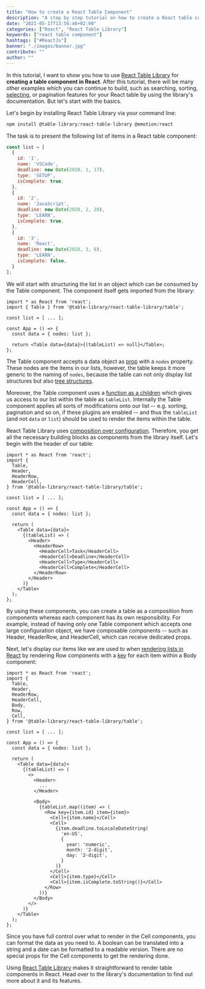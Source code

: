 ```yaml
---
title: "How to create a React Table Component"
description: "A step by step tutorial on how to create a React table component with React Table Library ..."
date: "2021-05-17T13:56:46+02:00"
categories: ["React", "React Table Library"]
keywords: ["react table component"]
hashtags: ["#ReactJs"]
banner: "./images/banner.jpg"
contribute: ""
author: ""
---
```


<Sponsorship />

In this tutorial, I want to show you how to use [React Table Library](https://react-table-library.com) for **creating a table component in React**. After this tutorial, there will be many other examples which you can continue to build, such as searching, sorting, [selecting](/react-table-select/), or pagination features for your React table by using the library's documentation. But let's start with the basics.

Let's begin by installing React Table Library via your command line:

```javascript
npm install @table-library/react-table-library @emotion/react
```

The task is to present the following list of items in a React table component:

```javascript
const list = [
  {
    id: '1',
    name: 'VSCode',
    deadline: new Date(2020, 1, 17),
    type: 'SETUP',
    isComplete: true,
  },
  {
    id: '2',
    name: 'JavaScript',
    deadline: new Date(2020, 2, 28),
    type: 'LEARN',
    isComplete: true,
  },
  {
    id: '3',
    name: 'React',
    deadline: new Date(2020, 3, 8),
    type: 'LEARN',
    isComplete: false,
  }
];
```

We will start with structuring the list in an object which can be consumed by the Table component. The component itself gets imported from the library:

```javascript{2,7,9}
import * as React from 'react';
import { Table } from '@table-library/react-table-library/table';

const list = [ ... ];

const App = () => {
  const data = { nodes: list };

  return <Table data={data}>{(tableList) => null}</Table>;
};
```

The Table component accepts a data object as [prop](/react-pass-props-to-component/) with a `nodes` property. These nodes are the items in our lists, however, the table keeps it more generic to the naming of `nodes`, because the table can not only display list structures but also [tree structures](/react-tree-table/).

Moreover, the Table component uses a [function as a children](/react-render-props/) which gives us access to our list within the table as `tableList`. Internally the Table component applies all sorts of modifications onto our list -- e.g. sorting, pagination and so on, if these plugins are enabled -- and thus the `tableList` (and not `data` or `list`) should be used to render the items within the table.

React Table Library uses [composition over configuration](/react-component-composition/). Therefore, you get all the necessary building blocks as components from the library itself. Let's begin with the header of our table:

```javascript{4-6,17-24}
import * as React from 'react';
import {
  Table,
  Header,
  HeaderRow,
  HeaderCell,
} from '@table-library/react-table-library/table';

const list = [ ... ];

const App = () => {
  const data = { nodes: list };

  return (
    <Table data={data}>
      {(tableList) => (
        <Header>
          <HeaderRow>
            <HeaderCell>Task</HeaderCell>
            <HeaderCell>Deadline</HeaderCell>
            <HeaderCell>Type</HeaderCell>
            <HeaderCell>Complete</HeaderCell>
          </HeaderRow>
        </Header>
      )}
    </Table>
  );
};
```

By using these components, you can create a table as a composition from components whereas each component has its own responsibility. For example, instead of having only one Table component which accepts one large configuration object, we have composable components -- such as Header, HeaderRow, and HeaderCell, which can receive dedicated props.

Next, let's display our items like we are used to when [rendering lists in React](/react-list-component/) by rendering Row components with a [key](/react-list-key/) for each item within a Body component:

```javascript{7-9,20,25-43,44}
import * as React from 'react';
import {
  Table,
  Header,
  HeaderRow,
  HeaderCell,
  Body,
  Row,
  Cell,
} from '@table-library/react-table-library/table';

const list = [ ... ];

const App = () => {
  const data = { nodes: list };

  return (
    <Table data={data}>
      {(tableList) => (
        <>
          <Header>
            ...
          </Header>

          <Body>
            {tableList.map((item) => (
              <Row key={item.id} item={item}>
                <Cell>{item.name}</Cell>
                <Cell>
                  {item.deadline.toLocaleDateString(
                    'en-US',
                    {
                      year: 'numeric',
                      month: '2-digit',
                      day: '2-digit',
                    }
                  )}
                </Cell>
                <Cell>{item.type}</Cell>
                <Cell>{item.isComplete.toString()}</Cell>
              </Row>
            ))}
          </Body>
        </>
      )}
    </Table>
  );
};
```

Since you have full control over what to render in the Cell components, you can format the data as you need to. A boolean can be translated into a string and a date can be formatted to a readable version. There are no special props for the Cell components to get the rendering done.

<Divider />

Using [React Table Library](https://react-table-library.com) makes it straightforward to render table components in React. Head over to the library's documentation to find out more about it and its features.
